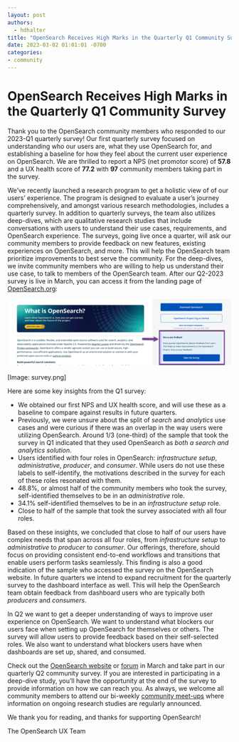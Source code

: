 ```yaml
---
layout: post
authors:
  - hdhalter
title: "OpenSearch Receives High Marks in the Quarterly Q1 Community Survey"
date: 2023-03-02 01:01:01 -0700
categories:
- community
---
```


# OpenSearch Receives High Marks in the Quarterly Q1 Community Survey

Thank you to the OpenSearch community members who responded to our 2023-Q1 quarterly survey! Our first quarterly survey focused on understanding who our users are, what they use OpenSearch for, and establishing a baseline for how they feel about the current user experience on OpenSearch. We are thrilled to report a NPS (net promotor score) of **57.8** and a UX health score of **77.2** with **97** community members taking part in the survey. 

We’ve recently launched a research program to get a holistic view of of our users’ experience. The program is designed to evaluate a user’s journey comprehensively, and amongst various research methodologies, includes a quarterly survey. In addition to quarterly surveys, the team also utilizes deep-dives, which are qualitative research studies that include conversations with users to understand their use cases, requirements, and OpenSearch experience. The surveys, going live once a quarter, will ask our community members to provide feedback on new features, existing experiences on OpenSearch, and more. This will help the OpenSearch team prioritize improvements to best serve the community. For the deep-dives, we invite community members who are willing to help us understand their use case, to talk to members of the OpenSearch team. After our Q2-2023 survey is live in March, you can access it from the landing page of [OpenSearch.org](http://opensearch.org/):

![OpenSearch.org website](../assets/media/blog-images/2023-03-02-q1-survey-results/q1-survey-results.png)

[Image: survey.png]

Here are some key insights from the Q1 survey:

* We obtained our first NPS and UX health score, and will use these as a baseline to compare against results in future quarters.
* Previously, we were unsure about the split of *search* and *analytics* use cases and were curious if there was an overlap in the way users were utilizing OpenSearch. Around 1/3 (one-third) of the sample that took the survey in Q1 indicated that they used OpenSearch as *both a search and analytics solution*. 
* Users identified with four roles in OpenSearch: *infrastructure setup*, *administrative*, *producer*, and *consumer*. While users do not use these labels to self-identify, the motivations described in the survey for each of these roles resonated with them.
* 48.8%, or almost half of the community members who took the survey, self-identified themselves to be in an *administrative* role. 
* 34.1% self-identified themselves to be in an *infrastructure setup* role. 
* Close to half of the sample that took the survey associated with all four roles. 

Based on these insights, we concluded that close to half of our users have complex needs that span across all four roles, from *infrastructure setup* to *administrative* to *producer* to *consumer*.  Our offerings, therefore, should focus on providing consistent end-to-end workflows and transitions that enable users perform tasks seamlessly. This finding is also a good indication of the sample who accessed the survey on the OpenSearch website. In future quarters we intend to expand recruitment for the quarterly survey to the dashboard interface as well. This will help the OpenSearch team obtain feedback from dashboard users who are typically both *producers* and *consumers*.
 
In Q2 we want to get a deeper understanding of ways to improve user experience on OpenSearch. We want to understand what blockers our users face when setting up OpenSearch for themselves or others. The survey will allow users to provide feedback based on their self-selected roles. We also want to understand what blockers users have when dashboards are set up, shared, and consumed. 

Check out the [OpenSearch website](https://opensearch.org/) or [forum](https://forum.opensearch.org/) in March and take part in our quarterly Q2 community survey. If you are interested in participating in a deep-dive study, you’ll have the opportunity at the end of the survey to provide information on how we can reach you. As always, we welcome all community members to attend our bi-weekly [community meet-ups](https://forum.opensearch.org/t/opensearch-community-meeting-2023-0328/12531) where information on ongoing research studies are regularly announced. 
 
We thank you for reading, and thanks for supporting OpenSearch!

The OpenSearch UX Team
